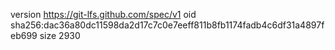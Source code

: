 version https://git-lfs.github.com/spec/v1
oid sha256:dac36a80dc11598da2d17c7c0e7eeff811b8fb1174fadb4c6df31a4897feb699
size 2930
